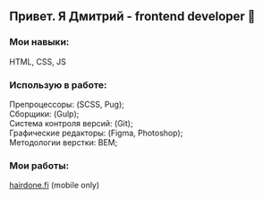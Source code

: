 ## Привет. Я Дмитрий - frontend developer 👋

### Мои навыки:
HTML, CSS, JS

### Использую в работе:
Препроцессоры: (SCSS, Pug);<br>
Сборщики: (Gulp);<br>
Система контроля версий: (Git);<br>
Графические редакторы: (Figma, Photoshop);<br>
Методологии верстки: BEM;<br>

### Мои работы:
[hairdone.fi](https://hairdone.fi) (mobile only)


<!--
**lempidone/lempidone** is a ✨ _special_ ✨ repository because its `README.md` (this file) appears on your GitHub profile.

Here are some ideas to get you started:

- 🔭 I’m currently working on ...
- 🌱 I’m currently learning ...
- 👯 I’m looking to collaborate on ...
- 🤔 I’m looking for help with ...
- 💬 Ask me about ...
- 📫 How to reach me: ...
- 😄 Pronouns: ...
- ⚡ Fun fact: ...
-->
